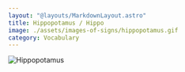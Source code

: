```yaml
---
layout: "@layouts/MarkdownLayout.astro"
title: Hippopotamus / Hippo
image: ./assets/images-of-signs/hippopotamus.gif
category: Vocabulary
---
```


![Hippopotamus](@signs/hippopotamus.gif)
